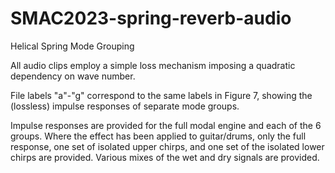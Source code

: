 # SMAC2023-spring-reverb-audio
Helical Spring Mode Grouping

All audio clips employ a simple loss mechanism imposing a quadratic dependency on wave number.

File labels "a"-"g" correspond to the same labels in Figure 7, showing the (lossless) impulse responses of separate mode groups.

Impulse responses are provided for the full modal engine and each of the 6 groups. Where the effect has been applied to guitar/drums, only the full response, one set of isolated upper chirps, and one set of the isolated lower chirps are provided. Various mixes of the wet and dry signals are provided.

